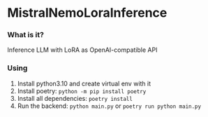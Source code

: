 # MistralNemoLoraInference


### What is it?
Inference LLM with LoRA as OpenAI-compatible API

### Using
1. Install python3.10 and create virtual env with it
2. Install poetry: `python -m pip install poetry`
3. Install all dependencies: `poetry install`
4. Run the backend: `python main.py` or `poetry run python main.py`
